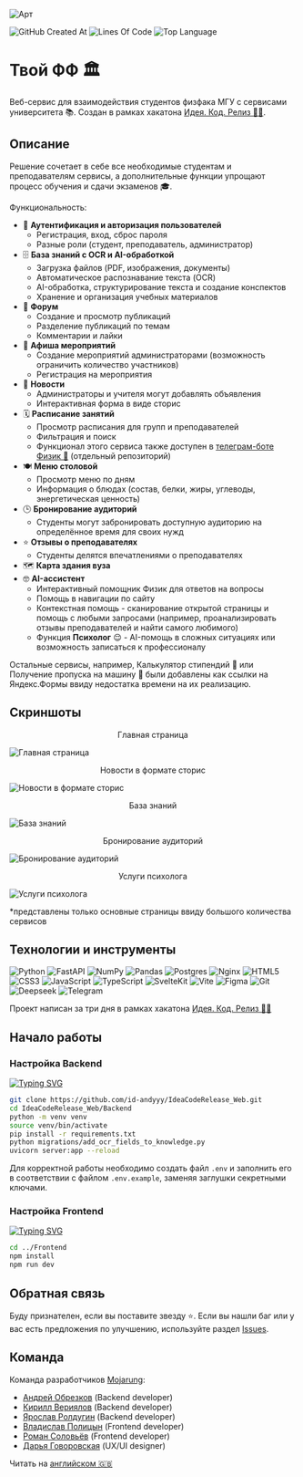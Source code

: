 ![Арт](https://i.postimg.cc/MGQBgGjf/art-web.png)

![GitHub Created At](https://img.shields.io/github/created-at/id-andyyy/IdeaCodeRelease_Web?style=flat&color=00247d)
![Lines Of Code](https://tokei.rs/b1/github/id-andyyy/IdeaCodeRelease_Web?style=flat&category=code&color=78a62d)
![Top Language](https://img.shields.io/github/languages/top/id-andyyy/IdeaCodeRelease_Web?style=flat&color=ca4341)

# Твой ФФ&nbsp;&#127963;

Веб-сервис для взаимодействия студентов физфака МГУ с сервисами университета&nbsp;&#128218;. Создан в рамках хакатона [Идея. Код. Релиз&nbsp;&#128104;&#8205;&#128187;](https://codenrock.com/contests/codenrock-idea-code-release).

## Описание

Решение сочетает в себе все необходимые студентам и преподавателям сервисы, а дополнительные функции упрощают процесс обучения и сдачи экзаменов&nbsp;&#127891;.

Функциональность:

- &#128272;&nbsp;**Аутентификация и авторизация пользователей**
    - Регистрация, вход, сброс пароля
    - Разные роли (студент, преподаватель, администратор)
- &#128452;&nbsp;**База знаний с OCR и AI-обработкой**
  - Загрузка файлов (PDF, изображения, документы)
  - Автоматическое распознавание текста (OCR)
  - AI-обработка, структурирование текста и создание конспектов
  - Хранение и организация учебных материалов
- &#128172;&nbsp;**Форум**
  - Создание и просмотр публикаций
  - Разделение публикаций по темам
  - Комментарии и лайки
- &#127881;&nbsp;**Афиша мероприятий**
    - Создание мероприятий администраторами (возможность ограничить количество участников)
    - Регистрация на мероприятия
- &#128240;&nbsp;**Новости**
    - Администраторы и учителя могут добавлять объявления
    - Интерактивная форма в виде сторис
- &#128467;&nbsp;**Расписание занятий**
  - Просмотр расписания для групп и преподавателей
  - Фильтрация и поиск
  - Функционал этого сервиса также доступен в [телеграм-боте Физик&nbsp;&#129302;](https://github.com/id-andyyy/IdeaCodeRelease_Bot) (отдельный репозиторий)
- &#127869;&nbsp;**Меню столовой**
  - Просмотр меню по дням
  - Информация о блюдах (состав, белки, жиры, углеводы, энергетическая ценность)
- &#128338;&nbsp;**Бронирование аудиторий**
    - Студенты могут забронировать доступную аудиторию на определённое время для своих нужд
- &#11088;&nbsp;**Отзывы о преподавателях**
    - Студенты делятся впечатлениями о преподавателях
- &#128506;&nbsp;**Карта здания вуза**
- &#129299;&nbsp;**AI-ассистент**
  - Интерактивный помощник Физик для ответов на вопросы
  - Помощь в навигации по сайту
  - Контекстная помощь - сканирование открытой страницы и помощь с любыми запросами (например, проанализировать отзывы преподавателей и найти самого любимого)
  - Функция **Психолог**&nbsp;&#128524; - AI-помощь в сложных ситуациях или возможность записаться к профессионалу

Остальные сервисы, например, Калькулятор стипендий&nbsp;&#129518; или Получение пропуска на машину&nbsp;&#128663; были добавлены как ссылки на Яндекс.Формы ввиду недостатка времени на их реализацию.

## Скриншоты

<p align="center">Главная страница</p>

![Главная страница](https://i.postimg.cc/pdfQcB7n/1.png)

<p align="center">Новости в формате сторис</p>

![Новости в формате сторис](https://i.postimg.cc/QNy7bPty/2.png)

<p align="center">База знаний</p>

![База знаний](https://i.postimg.cc/X7BCD8B7/3.png)

<p align="center">Бронирование аудиторий</p>

![Бронирование аудиторий](https://i.postimg.cc/Zq4vnz7C/4.png)

<p align="center">Услуги психолога</p>

![Услуги психолога](https://i.postimg.cc/d1Sh5kqy/6.png)


*представлены только основные страницы ввиду большого количества сервисов


## Технологии и инструменты

![Python](https://img.shields.io/badge/python-3670A0?style=for-the-badge&logo=python&logoColor=ffffff)
![FastAPI](https://img.shields.io/badge/FastAPI-005571?style=for-the-badge&logo=fastapi&color=009485&logoColor=white)
![NumPy](https://img.shields.io/badge/numpy-%23013243.svg?style=for-the-badge&logo=numpy&logoColor=white)
![Pandas](https://img.shields.io/badge/pandas-%23150458.svg?style=for-the-badge&logo=pandas&logoColor=white)
![Postgres](https://img.shields.io/badge/postgres-%23316192.svg?style=for-the-badge&logo=postgresql&logoColor=white)
![Nginx](https://img.shields.io/badge/nginx-%23009639.svg?style=for-the-badge&logo=nginx&logoColor=white)
![HTML5](https://img.shields.io/badge/html-%23E34F26.svg?style=for-the-badge&logo=html5&logoColor=white)
![CSS3](https://img.shields.io/badge/css-%231572B6.svg?style=for-the-badge&logo=css3&logoColor=white)
![JavaScript](https://img.shields.io/badge/javascript-%23323330.svg?style=for-the-badge&logo=javascript&logoColor=white&color=yellow)
![TypeScript](https://img.shields.io/badge/typescript-%23007ACC.svg?style=for-the-badge&logo=typescript&logoColor=white)
![SvelteKit](https://img.shields.io/badge/sveltekit-%23ff3e00.svg?style=for-the-badge&logo=svelte&logoColor=white)
![Vite](https://img.shields.io/badge/vite-%23646CFF.svg?style=for-the-badge&logo=vite&logoColor=white)
![Figma](https://img.shields.io/badge/figma-%23F24E1E.svg?style=for-the-badge&logo=figma&logoColor=white&color=#6CeA8C)
![Git](https://img.shields.io/badge/git-%23F05033.svg?style=for-the-badge&logo=git&logoColor=white&color=f14e32)
![Deepseek](https://img.shields.io/badge/Deepseek-%23F24E1E.svg?style=for-the-badge&logoColor=white&color=4d6bfe)
![Telegram](https://img.shields.io/badge/Telegram-2CA5E0?style=for-the-badge&logo=telegram&logoColor=white)

Проект написан за три дня в рамках хакатона [Идея. Код. Релиз&nbsp;&#128104;&#8205;&#128187;](https://codenrock.com/contests/codenrock-idea-code-release)

## Начало работы

### Настройка Backend

[![Typing SVG](https://readme-typing-svg.herokuapp.com?font=Fira+Code&duration=2500&color=F7F7F7&background=000000&multiline=true&width=800&height=185&lines=%25+git+clone+https%3A%2F%2Fgithub.com%2Fid-andyyy%2FIdeaCodeRelease_Web.git;%25+cd+IdeaCodeRelease_Web%2FBackend;%25+python+-m+venv+venv;%25+source+venv%2Fbin%2Factivate;%25+pip+install+-r+requirements.txt;%25+python+migrations%2Fadd_ocr_fields_to_knowledge.py;%25+uvicorn+server%3Aapp+--reload)](https://git.io/typing-svg)

```sh
git clone https://github.com/id-andyyy/IdeaCodeRelease_Web.git
cd IdeaCodeRelease_Web/Backend
python -m venv venv
source venv/bin/activate
pip install -r requirements.txt
python migrations/add_ocr_fields_to_knowledge.py
uvicorn server:app --reload
```

Для корректной работы необходимо создать файл `.env` и заполнить его в соответствии с файлом `.env.example`, заменяя заглушки секретными ключами.

### Настройка Frontend

[![Typing SVG](https://readme-typing-svg.herokuapp.com?font=Fira+Code&duration=2500&color=F7F7F7&background=000000&multiline=true&width=500&height=90&lines=%25+cd+..%2FFrontend;%25+npm+install;%25+npm+run+dev)](https://git.io/typing-svg)

```sh
cd ../Frontend
npm install
npm run dev
```

## Обратная связь

Буду признателен, если вы поставите звезду&nbsp;&#11088;. Если вы нашли баг или у вас есть предложения по улучшению, используйте раздел [Issues](https://github.com/id-andyyy/IdeaCodeRelease_Web/issues).

## Команда

Команда разработчиков [Mojarung](https://t.me/mojarung):

- [Андрей Обрезков](https://github.com/id-andyyy) (Backend developer)
- [Кирилл Вериялов](https://github.com/verikirill) (Backend developer)
- [Ярослав Ролдугин](https://github.com/Felicuss) (Backend developer)
- [Владислав Полицын](https://github.com/wasbyy) (Frontend developer)
- [Роман Соловьёв](https://github.com/Fors1ksx) (Frontend developer)
- [Дарья Говоровская](https://t.me/daryagovor) (UX/UI designer)

Читать на [английском&nbsp;&#127468;&#127463;](README.md)